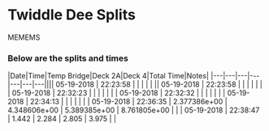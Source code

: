 # Twiddle Dee Splits 

MEMEMS

### Below are the splits and times

|Date|Time|Temp Bridge|Deck 2A|Deck 4|Total Time|Notes|
|---|---|---|---|---|---|---|||| 05-19-2018 | 22:23:58 |  |  |  |  |  || 05-19-2018 | 22:23:58 |  |  |  |  |  |
| 05-19-2018 | 22:32:23 |  |  |  |  |  |
| 05-19-2018 | 22:32:32 |  |  |  |  |  |
| 05-19-2018 | 22:34:13 |  |  |  |  |  |
| 05-19-2018 | 22:36:35 | 2.377386e+00 | 4.348606e+00 | 5.389385e+00 | 8.761805e+00 |  |
| 05-19-2018 | 22:38:47 | 1.442 | 2.284 | 2.805 | 3.975 |  |